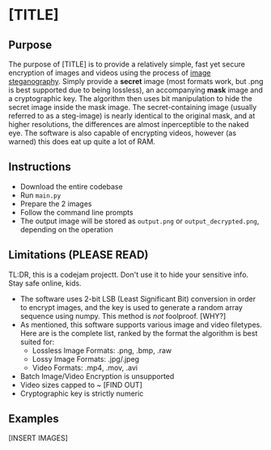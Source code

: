 # [TITLE]

## Purpose

The purpose of [TITLE] is to provide a relatively simple, fast yet secure encryption of images and videos using the process of [image steganography](https://en.wikipedia.org/wiki/Steganography#Digital_messages). Simply provide a **secret** image (most formats work, but .png is best supported due to being lossless), an accompanying **mask** image and a cryptographic key. The algorithm then uses bit manipulation to hide the secret image inside the mask image. The secret-containing image (usually referred to as a steg-image) is nearly identical to the original mask, and at higher resolutions, the differences are almost inperceptible to the naked eye. The software is also capable of encrypting videos, however (as warned) this does eat up quite a lot of RAM.

## Instructions

* Download the entire codebase
* Run `main.py`
* Prepare the 2 images
* Follow the command line prompts
* The output image will be stored as `output.png` or `output_decrypted.png`, depending on the operation

## Limitations (PLEASE READ)

TL:DR, this is a codejam projectt. Don't use it to hide your sensitive info. Stay safe online, kids.

* The software uses 2-bit LSB (Least Significant Bit) conversion in order to encrypt images, and the key is used to generate a random array sequence using numpy. This method is _not_ foolproof. [WHY?]
* As mentioned, this software supports various image and video filetypes. Here are is the complete list, ranked by the format the algorithm is best suited for:
  * Lossless Image Formats: .png, .bmp, .raw
  * Lossy Image Formats: .jpg/.jpeg
  * Video Formats: .mp4, .mov, .avi
*  Batch Image/Video Encryption is unsupported
*  Video sizes capped to ~ [FIND OUT]
*  Cryptographic key is strictly numeric

## Examples

[INSERT IMAGES]

